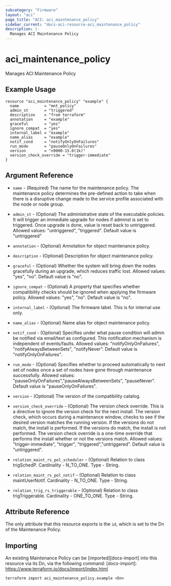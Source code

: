 ```yaml
---
subcategory: "Firmware"
layout: "aci"
page_title: "ACI: aci_maintenance_policy"
sidebar_current: "docs-aci-resource-aci_maintenance_policy"
description: |-
  Manages ACI Maintenance Policy
---
```


# aci_maintenance_policy

Manages ACI Maintenance Policy

## Example Usage

```hcl
resource "aci_maintenance_policy" "example" {
  name           = "mnt_policy"
  admin_st       = "triggered"
  description    = "from terraform"
  annotation     = "example"
  graceful       = "yes"
  ignore_compat  = "yes"
  internal_label = "example"
  name_alias     = "example"
  notif_cond     = "notifyOnlyOnFailures"
  run_mode       = "pauseOnlyOnFailures"
  version        = "n9000-15.0(1k)"
  version_check_override = "trigger-immediate"
}
```

## Argument Reference

- `name` - (Required) The name for the maintenance policy. The maintenance policy determines the pre-defined action to take when there is a disruptive change made to the service profile associated with the node or node group.
- `admin_st` - (Optional) The administrative state of the executable policies. It will trigger an immediate upgrade for nodes if adminst is set to triggered. Once upgrade is done, value is reset back to untriggered.
  Allowed values: "untriggered", "triggered". Default value is "untriggered"
- `annotation` - (Optional) Annotation for object maintenance policy.
- `description` - (Optional) Description for object maintenance policy.
- `graceful` - (Optional) Whether the system will bring down the nodes gracefully during an upgrade, which reduces traffic lost. Allowed values: "yes", "no". Default value is "no".
- `ignore_compat` - (Optional) A property that specifies whether compatibility checks should be ignored when applying the firmware policy. Allowed values: "yes", "no". Default value is "no".
- `internal_label` - (Optional) The firmware label. This is for internal use only.
- `name_alias` - (Optional) Name alias for object maintenance policy.
- `notif_cond` - (Optional) Specifies under what pause condition will admin be notified via email/text as configured. This notification mechanism is independent of events/faults. Allowed values: "notifyOnlyOnFailures", "notifyAlwaysBetweenSets", "notifyNever". Default value is "notifyOnlyOnFailures".
- `run_mode` - (Optional) Specifies whether to proceed automatically to next set of nodes once a set of nodes have gone through maintenance successfully. Allowed values: "pauseOnlyOnFailures","pauseAlwaysBetweenSets", "pauseNever". Default value is "pauseOnlyOnFailures".
- `version` - (Optional) The version of the compatibility catalog.
- `version_check_override` - (Optional) The version check override. This is a directive to ignore the version check for the next install. The version check, which occurs during a maintenance window, checks to see if the desired version matches the running version. If the versions do not match, the install is performed. If the versions do match, the install is not performed. The version check override is a one-time override that performs the install whether or not the versions match. Allowed values: "trigger-immediate", "trigger", "triggered","untriggered". Default value is "untriggered".

- `relation_maint_rs_pol_scheduler` - (Optional) Relation to class trigSchedP. Cardinality - N_TO_ONE. Type - String.
- `relation_maint_rs_pol_notif` - (Optional) Relation to class maintUserNotif. Cardinality - N_TO_ONE. Type - String.
- `relation_trig_rs_triggerable` - (Optional) Relation to class trigTriggerable. Cardinality - ONE_TO_ONE. Type - String.

## Attribute Reference

The only attribute that this resource exports is the `id`, which is set to the
Dn of the Maintenance Policy.

## Importing

An existing Maintenance Policy can be [imported][docs-import] into this resource via its Dn, via the following command:
[docs-import]: https://www.terraform.io/docs/import/index.html

```
terraform import aci_maintenance_policy.example <Dn>
```
